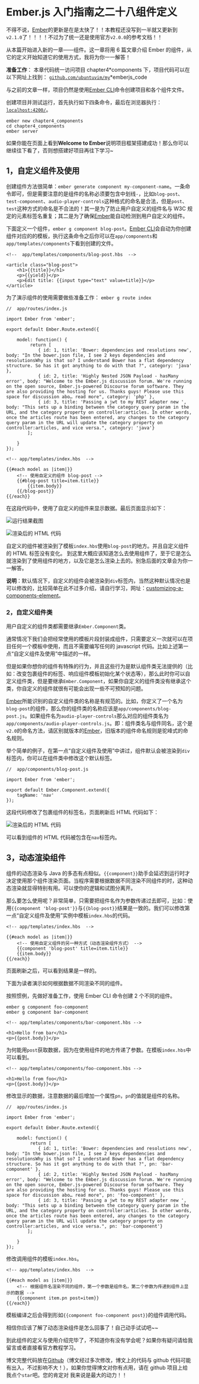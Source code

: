 # Ember.js 入门指南之二十八组件定义

不得不说，[Ember](http://emberjs.com)的更新是在是太快了！！本教程还没写到一半就又更新到`v2.1.0`了！！！！不过为了统一还是使用官方`v2.0.0`的参考文档！！

从本篇开始进入新的一章——组件。这一章将用 6 篇文章介绍 Ember 的组件，从它的定义开始知道它的使用方式，我将为你一一解答！

**准备工作**： 本章代码统一访问项目 chapter4*components 下，项目代码可以在以下网址上找到： [`github.com/ubuntuvim/my`](https://github.com/ubuntuvim/my_emberjs_code)*emberjs_code

与之前的文章一样，项目仍然是使用[Ember CLI](http://www.ember-cli.com/user-guide/)命令创建项目和各个组件文件。

创建项目并测试运行，首先执行如下四条命令，最后在浏览器执行：[`localhost:4200/`](http://localhost:4200/)。

```
ember new chapter4_components  
cd chapter4_components  
ember server 
```

如果你能在页面上看到**Welcome to Ember**说明项目框架搭建成功！那么你可以继续往下看了，否则想搭建好项目再往下学习~

## 1，自定义组件及使用

创建组件方法很简单：`ember generate component my-component-name`。一条命令即可，但是需要注意的是组件的名称必须要包含中划线`-`，比如`blog-post`、`test-component`、`audio-player-controls`这种格式的命名是合法，但是`post`、`test`这种方式的命名是不合法的！其一是为了防止用户自定义的组件名与 W3C 规定的元素标签名重复；其二是为了确保[Ember](http://emberjs.com)能自动检测到用户自定义的组件。

下面定义一个组件，`ember g component blog-post`。[Ember CLI](http://www.ember-cli.com/user-guide/)会自动为你创建组件对应的的模板，执行这条命令之后你可以在`app/components`和`app/templates/components`下看到创建的文件。

```
<!--  app/templates/components/blog-post.hbs  -->

<article class="blog-post">  
    <h1>{{title}}</h1>
    <p>{{yield}}</p>
    <p>Edit title: {{input type="text" value=title}}</p>
</article> 
```

为了演示组件的使用需要做些准备工作： `ember g route index`

```
//  app/routes/index.js

import Ember from 'ember';

export default Ember.Route.extend({

    model: function() {
         return [
            { id: 1, title: 'Bower: dependencies and resolutions new', body: "In the bower.json file, I see 2 keys dependencies and resolutionsWhy is that so? I understand Bower has a flat dependency structure. So has it got anything to do with that ?", category: 'java' },
            { id: 2, title: 'Highly Nested JSON Payload - hasMany error', body: "Welcome to the Ember.js discussion forum. We're running on the open source, Ember.js-powered Discourse forum software. They are also providing the hosting for us. Thanks guys! Please use this space for discussion abo… read more", category: 'php' },
            { id: 3, title: 'Passing a jwt to my REST adapter new ', body: "This sets up a binding between the category query param in the URL, and the category property on controller:articles. In other words, once the articles route has been entered, any changes to the category query param in the URL will update the category property on controller:articles, and vice versa.", category: 'java'}
        ];

    }
}); 
```

```
<!-- app/templates/index.hbs  -->

{{#each model as |item|}}
    <!-- 使用自定义的组件 blog-post -->
    {{#blog-post title=item.title}}
        {{item.body}}
    {{/blog-post}}
{{/each}} 
```

在这段代码中，使用了自定义的组件来显示数据。最后页面显示如下：

![运行结果截图](img/55ee7f6e021e0609b76c828822159898.jpg)

![渲染后的 HTML 代码](img/dea97cafe8435c15e9ba7644cc0ff6de.jpg)

自定义的组件被渲染到了模板`index.hbs`使用`blog-post`的地方。并且自定义组件的 HTML 标签没有变化。 到这里大概应该知道怎么去使用组件了，至于它是怎么就渲染到了使用组件的地方，以及它是怎么渲染上去的。别急后面的文章会为你一一解答。

**说明**：默认情况下，自定义的组件会被渲染到`div`标签内，当然这种默认情况也是可以修改的，比较简单在此不过多介绍，请自行学习，网址：[customizing-a-components-element](http://guides.emberjs.com/v2.0.0/components/customizing-a-components-element/)。

### 2，自定义组件类

用户自定义的组件类都需要继承`Ember.Component`类。

通常情况下我们会把经常使用的模板片段封装成组件，只需要定义一次就可以在项目任何一个模板中使用，而且不需要编写任何的 javascript 代码。比如上述第一点“自定义组件及使用”中描述的一样。

但是如果你想你的组件有特殊的行为，并且这些行为是默认组件类无法提供的（比如：改变包裹组件的标签、响应组件模板初始化某个状态等），那么此时你可以自定义组件类，但是要继承`Ember.Component`，如果你自定义的组件类没有继承这个类，你自定义的组件就很有可能会出现一些不可预知的问题。

[Ember](http://emberjs.com)所能识别的自定义组件类的名称是有规范的。比如，你定义了一个名为`blog-post`的组件，那么你的组件类的名称应该是`app/components/blog-post.js`。如果组件名为`audio-player-controls`那么对应的组件类名为`app/components/audio-player-controls.js`。即：组件类名与组件同名，这个是`v2.0`的命名方法，请区别就版本的[Ember](http://emberjs.com)，旧版本的组件命名规则是驼峰式的命名规则。

举个简单的例子，在第一点“自定义组件及使用”中讲过，组件默认会被渲染到`div`标签内，你可以在组件类中修改这个默认标签。

```
//  app/components/blog-post.js

import Ember from 'ember';

export default Ember.Component.extend({  
    tagName: 'nav'
}); 
```

这段代码修改了包裹组件的标签名，页面刷新后 HTML 代码如下：

![渲染后的 HTML 代码](img/6bf19393fe7f5b089c4c335061ae120b.jpg)

可以看到组件的 HTML 代码被包含在`nav`标签内。

## 3，动态渲染组件

组件的动态渲染与 Java 的多态有点相似。`{{component}}`助手会延迟到运行时才决定使用那个组件渲染页面。当程序需要根据数据不同渲染不同组件的时，这种动态渲染就显得特别有用。可以使你的逻辑和试图分离开。

那么要怎么使用呢？非常简单，只需要把组件名作为参数传递过去即可，比如：使用`{{component 'blog-post'}}`与`{{blog-post}}`结果是一致的。我们可以修改第一点“自定义组件及使用”实例中模板`index.hbs`的代码。

```
<!-- app/templates/index.hbs  -->

{{#each model as |item|}}
    <!-- 使用自定义组件的另一种方式（动态渲染组件方式） -->
    {{component 'blog-post' title=item.title}}
    {{item.body}}
{{/each}} 
```

页面刷新之后，可以看到结果是一样的。

下面为读者演示如何根据数据不同渲染不同的组件。

按照惯例，先做好准备工作，使用 Ember CLI 命令创建 2 个不同的组件。

```
ember g component foo-component  
ember g component bar-component 
```

```
<!-- app/templates/components/bar-component.hbs -->

<h1>Hello from bar</h1>  
<p>{{post.body}}</p> 
```

为何能用`post`获取数据，因为在使用组件的地方传递了参数。在模板`index.hbs`中可以看到。

```
<!-- app/templates/components/foo-component.hbs -->

<h1>Hello from foo</h1>  
<p>{{post.body}}</p> 
```

修改显示的数据，注意数据的最后增加一个属性`pn`，`pn`的值就是组件的名称。

```
//  app/routes/index.js

import Ember from 'ember';

export default Ember.Route.extend({

    model: function() {
         return [
            { id: 1, title: 'Bower: dependencies and resolutions new', body: "In the bower.json file, I see 2 keys dependencies and resolutionsWhy is that so? I understand Bower has a flat dependency structure. So has it got anything to do with that ?", pn: 'bar-component' },
            { id: 2, title: 'Highly Nested JSON Payload - hasMany error', body: "Welcome to the Ember.js discussion forum. We're running on the open source, Ember.js-powered Discourse forum software. They are also providing the hosting for us. Thanks guys! Please use this space for discussion abo… read more", pn: 'foo-component' },
            { id: 3, title: 'Passing a jwt to my REST adapter new ', body: "This sets up a binding between the category query param in the URL, and the category property on controller:articles. In other words, once the articles route has been entered, any changes to the category query param in the URL will update the category property on controller:articles, and vice versa.", pn: 'bar-component'}
        ];

    }
}); 
```

修改调用组件的模板`index.hbs`。

```
<!-- app/templates/index.hbs  -->

{{#each model as |item|}}
    <!-- 根据组件名渲染不同的组件，第一个参数是组件名，第二个参数为传递到组件上显示的数据 -->
    {{component item.pn post=item}}
{{/each}} 
```

模板编译之后会得到形如`{{component foo-component post}}`的组件调用代码。

相信你应该了解了动态渲染组件是怎么回事了！自己动手试试吧~~

到此组件的定义与使用介绍完毕了，不知道你有没有学会呢？如果你有疑问请给我留言或者直接看官方教程学习。

博文完整代码放在[Github](https://github.com/ubuntuvim/my_emberjs_code)（博文经过多次修改，博文上的代码与 github 代码可能有出入，不过影响不大！），如果你觉得博文对你有点用，请在 github 项目上给我点个`star`吧。您的肯定对 我来说是最大的动力！！
